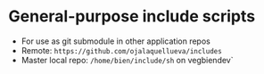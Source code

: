 # General-purpose include scripts

* For use as git submodule in other application repos
* Remote: `https://github.com/ojalaquellueva/includes`
* Master local repo: `/home/bien/include/sh` on vegbiendev`